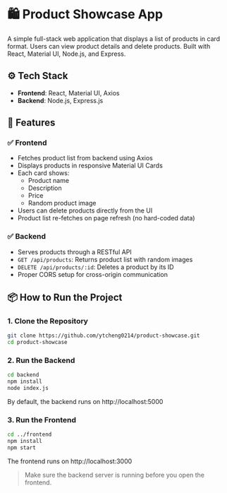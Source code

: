 # 🛍️ Product Showcase App

A simple full-stack web application that displays a list of products in card format. Users can view product details and delete products. Built with React, Material UI, Node.js, and Express.

## ⚙️ Tech Stack

- **Frontend**: React, Material UI, Axios  
- **Backend**: Node.js, Express.js

## 🚀 Features

### ✅ Frontend
- Fetches product list from backend using Axios
- Displays products in responsive Material UI Cards
- Each card shows:
  - Product name
  - Description
  - Price
  - Random product image
- Users can delete products directly from the UI
- Product list re-fetches on page refresh (no hard-coded data)

### ✅ Backend
- Serves products through a RESTful API
- `GET /api/products`: Returns product list with random images
- `DELETE /api/products/:id`: Deletes a product by its ID
- Proper CORS setup for cross-origin communication

## 📦 How to Run the Project

### 1. Clone the Repository
```bash
git clone https://github.com/ytcheng0214/product-showcase.git
cd product-showcase
```

### 2. Run the Backend
```bash
cd backend
npm install
node index.js
```
By default, the backend runs on http://localhost:5000

### 3. Run the Frontend
```bash
cd ../frontend
npm install
npm start
```
The frontend runs on http://localhost:3000
> Make sure the backend server is running before you open the frontend.
